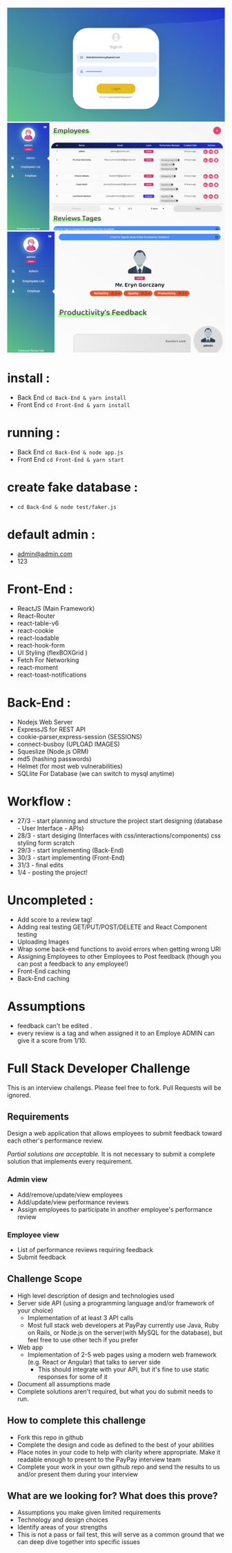 ![Test Image 4](./screen-login.png)
![Test Image 4](./screen2.png)
![Test Image 4](./screen1.png)

# install : 
  * Back End  ```cd Back-End & yarn install ```
  * Front End ```cd Front-End & yarn install ```
# running :
  * Back End ```cd Back-End & node app.js```
  * Front End ```cd Front-End & yarn start```
# create fake database : 
  * ```cd Back-End & node test/faker.js```
# default admin : 
  *  admin@admin.com
  *  123
# Front-End : 
* ReactJS (Main Framework)
* React-Router 
* react-table-v6
* react-cookie
* react-loadable
* react-hook-form
* UI Styling (flexBOXGrid )
* Fetch For Networking
* react-moment
* react-toast-notifications

# Back-End : 
* Nodejs Web Server
* ExpressJS for REST API
* cookie-parser,express-session (SESSIONS)
* connect-busboy (UPLOAD IMAGES)
* Squeslize (Node.js ORM)
* md5 (hashing passwords)
* Helmet (for most web vulnerabilities)
* SQLlite For Database (we can switch to mysql anytime)


# Workflow : 
* 27/3 - start planning and structure  the project start designing (database - User Interface - APIs)
* 28/3 - start desiging (Interfaces with css/interactions/components) css styling form scratch
* 29/3 - start implementing (Back-End)
* 30/3 - start implementing (Front-End)
* 31/3 - final edits
* 1/4  - posting the project!



# Uncompleted : 
* Add score to a review tag!
* Adding real testing GET/PUT/POST/DELETE and React Component testing
* Uploading Images
* Wrap some back-end functions to avoid errors when getting wrong URI
* Assigning Employees to other Employees to Post feedback (though you can post a feedback to any employee!)
* Front-End  caching
* Back-End  caching


# Assumptions
* feedback can't be edited .
* every review is a tag and when assigned it to an Employe ADMIN can give it a score from 1/10.




# Full Stack Developer Challenge
This is an interview challengs. Please feel free to fork. Pull Requests will be ignored.

## Requirements
Design a web application that allows employees to submit feedback toward each other's performance review.

*Partial solutions are acceptable.*  It is not necessary to submit a complete solution that implements every requirement.

### Admin view
* Add/remove/update/view employees
* Add/update/view performance reviews
* Assign employees to participate in another employee's performance review

### Employee view
* List of performance reviews requiring feedback
* Submit feedback

## Challenge Scope
* High level description of design and technologies used
* Server side API (using a programming language and/or framework of your choice)
  * Implementation of at least 3 API calls
  * Most full stack web developers at PayPay currently use Java, Ruby on Rails, or Node.js on the server(with MySQL for the database), but feel free to use other tech if you prefer
* Web app
  * Implementation of 2-5 web pages using a modern web framework (e.g. React or Angular) that talks to server side
    * This should integrate with your API, but it's fine to use static responses for some of it 
* Document all assumptions made
* Complete solutions aren't required, but what you do submit needs to run.

## How to complete this challenge
* Fork this repo in github
* Complete the design and code as defined to the best of your abilities
* Place notes in your code to help with clarity where appropriate. Make it readable enough to present to the PayPay interview team
* Complete your work in your own github repo and send the results to us and/or present them during your interview

## What are we looking for? What does this prove?
* Assumptions you make given limited requirements
* Technology and design choices
* Identify areas of your strengths
* This is not a pass or fail test, this will serve as a common ground that we can deep dive together into specific issues
